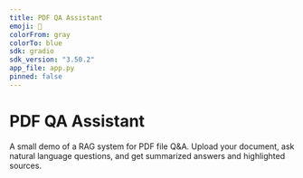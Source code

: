 ```yaml
---
title: PDF QA Assistant
emoji: 📄
colorFrom: gray
colorTo: blue
sdk: gradio
sdk_version: "3.50.2"
app_file: app.py
pinned: false
---
```


# PDF QA Assistant

A small demo of a RAG system for PDF file Q&A. Upload your document, ask natural language questions, and get summarized answers and highlighted sources.

